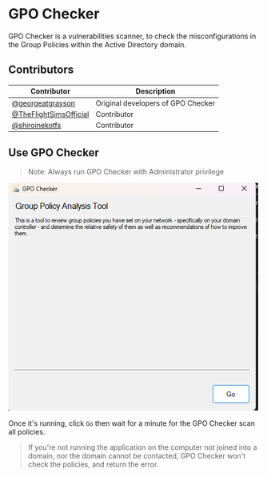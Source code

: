 # GPO Checker

GPO Checker is a vulnerabilities scanner, to check the misconfigurations in the Group Policies within the Active Directory domain.

## Contributors

| Contributor | Description |
|--|--|
| [@georgeatgrayson](https://github.com/georgeatgrayson) | Original developers of GPO Checker |
| [@TheFlightSimsOfficial](https://github.com/TheFlightSimsOfficial) | Contributor |
| [@shiroinekotfs](https://github.com/shiroinekotfs) | Contributor |

## Use GPO Checker

> Note: Always run GPO Checker with Administrator privilege

![Alt text](images/gpo-01.png)

Once it's running, click `Go` then wait for a minute for the GPO Checker scan all policies.

> If you're not running the application on the computer not joined into a domain, nor the domain cannot be contacted, GPO Checker won't check the policies, and return the error.
